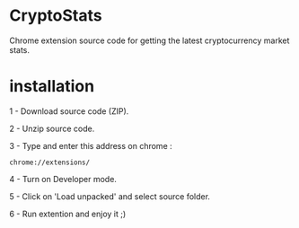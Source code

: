# CryptoStats
Chrome extension source code for getting the latest cryptocurrency market stats.


# installation


1 - Download source code (ZIP).


2 - Unzip source code.


3 - Type and enter this address on chrome :

```
chrome://extensions/
```

4 - Turn on Developer mode.

5 - Click on 'Load unpacked' and select source folder.

6 - Run extention and enjoy it ;)
